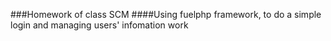 ###Homework of class SCM
####Using fuelphp framework, to do a simple login and managing users' infomation work

